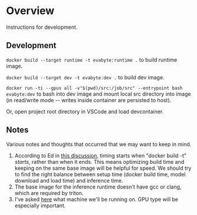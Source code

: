 # Overview

Instructions for development.

## Development

`docker build --target runtime -t evabyte:runtime .` to build runtime image.

`docker build --target dev -t evabyte:dev .` to build dev image.

`docker run -ti --gpus all -v"$(pwd)/src:/job/src" --entrypoint bash evabyte:dev` to bash into dev image and mount local src directory into image (in read/write mode -- writes inside container are persisted to host).

Or, open project root directory in VSCode and load devcontainer.

## Notes

Various notes and thoughts that occurred that we may want to keep in mind.

1. According to Ed in [this discussion](https://edstem.org/us/courses/77432/discussion/6630668), timing starts when "docker build -t" _starts_, rather than when it ends. This means optimizing build time and keeping on the same base image will be helpful for speed. We should try to find the right balance between setup time (docker build time, model download and load time) and inference time.
2. The base image for the inference runtime doesn't have gcc or clang, which are required by triton.
3. I've asked [here](https://edstem.org/us/courses/77432/discussion/6658204) what machine we'll be running on. GPU type will be especially important.
